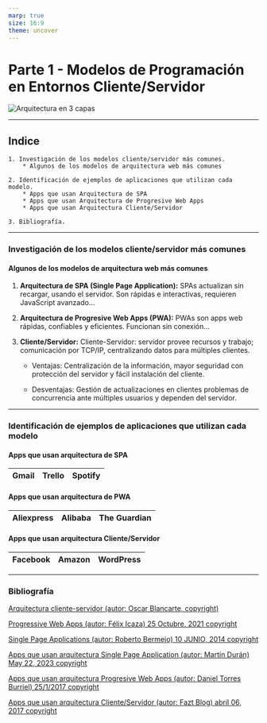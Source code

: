 ```yaml
---
marp: true
size: 16:9
theme: uncover
---
```


# Parte 1 - Modelos de Programación en Entornos Cliente/Servidor

![Arquitectura en 3 capas](https://oness.sourceforge.net/proyecto/html/images/three_layers_web.gif)

---

## Indice

    1. Investigación de los modelos cliente/servidor más comunes.
        * Algunos de los modelos de arquitectura web más comunes

    2. Identificación de ejemplos de aplicaciones que utilizan cada modelo.
        * Apps que usan Arquitectura de SPA
        * Apps que usan Arquitectura de Progresive Web Apps
        * Apps que usan Arquitectura Cliente/Servidor
    
    3. Bibliografía.

---

### Investigación de los modelos cliente/servidor más comunes

#### Algunos de los modelos de arquitectura web más comunes

1. **Arquitectura de SPA (Single Page Application):** SPAs actualizan sin recargar, usando el servidor. Son rápidas e interactivas, requieren JavaScript avanzado...

2. **Arquitectura de Progresive Web Apps (PWA):** PWAs son apps web rápidas, confiables y eficientes. Funcionan sin conexión...

3. **Cliente/Servidor:** Cliente-Servidor: servidor provee recursos y trabajo; comunicación por TCP/IP, centralizando datos para múltiples clientes.

    * Ventajas: Centralización de la información, mayor seguridad con protección del servidor y fácil instalación del cliente.

    * Desventajas: Gestión de actualizaciones en clientes problemas de concurrencia ante múltiples usuarios y dependen del servidor.

---

### Identificación de ejemplos de aplicaciones que utilizan cada modelo

#### Apps que usan arquitectura de SPA

| Gmail | Trello | Spotify |
|-------|--------|---------|

#### Apps que usan arquitectura de PWA

| Aliexpress | Alibaba | The Guardian |
|------------|---------|--------------|

#### Apps que usan arquitectura Cliente/Servidor

| Facebook | Amazon | WordPress |
|----------|--------|-----------|

---

### Bibliografía

[Arquitectura cliente-servidor (autor: Oscar Blancarte, copyright)](https://reactiveprogramming.io/blog/es/estilos-arquitectonicos/cliente-servidor)

[Progressive Web Apps (autor: Félix Icaza) 25 Octubre, 2021 copyright](https://felixicaza.com/blog/que-son-las-progressive-web-apps)

[Single Page Applications (autor: Roberto Bermejo) 10 JUNIO, 2014 copyright](https://itblogsogeti.com/2014/06/10/single-page-applications-roberto-bermejo-sogeti/)

[Apps que usan arquitectura Single Page Application (autor: Martín Durán) May 22, 2023 copyright](https://blog.hubspot.es/website/que-es-single-page-application)

[Apps que usan arquitectura Progresive Web Apps (autor: Daniel Torres Burriel) 25/1/2017 copyright](https://torresburriel.com/weblog/disenando-aplicaciones-web-progresivas-pwa/)

[Apps que usan arquitectura Cliente/Servidor (autor: Fazt Blog) abril 06, 2017 copyright](https://blog.faztweb.com/2017/04/entendiendo-arquitectura-cliente.html)
